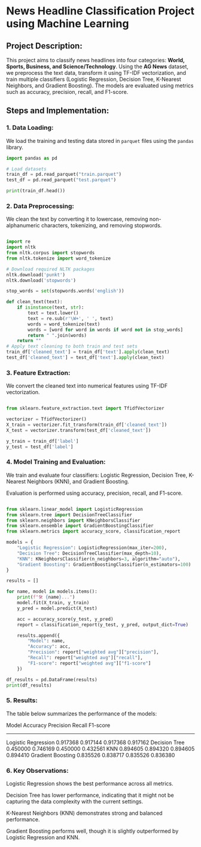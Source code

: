 # News Headline Classification Project using Machine Learning

## Project Description:
This project aims to classify news headlines into four categories: **World, Sports, Business, and Science/Technology**. Using the **AG News** dataset, we preprocess the text data, transform it using TF-IDF vectorization, and train multiple classifiers (Logistic Regression, Decision Tree, K-Nearest Neighbors, and Gradient Boosting). The models are evaluated using metrics such as accuracy, precision, recall, and F1-score.

## Steps and Implementation:

### 1. Data Loading:
We load the training and testing data stored in `parquet` files using the `pandas` library.

```python
import pandas as pd

# Load datasets
train_df = pd.read_parquet("train.parquet")
test_df = pd.read_parquet("test.parquet")

print(train_df.head())

```
### 2. Data Preprocessing:
We clean the text by converting it to lowercase, removing non-alphanumeric characters, tokenizing, and removing stopwords.

```python

import re
import nltk
from nltk.corpus import stopwords
from nltk.tokenize import word_tokenize

# Download required NLTK packages
nltk.download('punkt')
nltk.download('stopwords')

stop_words = set(stopwords.words('english'))

def clean_text(text):
    if isinstance(text, str):
        text = text.lower()
        text = re.sub(r'\W+', ' ', text)
        words = word_tokenize(text)
        words = [word for word in words if word not in stop_words]
        return " ".join(words)
    return ""
# Apply text cleaning to both train and test sets
train_df['cleaned_text'] = train_df['text'].apply(clean_text)
test_df['cleaned_text'] = test_df['text'].apply(clean_text)
```
### 3. Feature Extraction:
We convert the cleaned text into numerical features using TF-IDF vectorization.

```python

from sklearn.feature_extraction.text import TfidfVectorizer

vectorizer = TfidfVectorizer()
X_train = vectorizer.fit_transform(train_df['cleaned_text'])
X_test = vectorizer.transform(test_df['cleaned_text'])

y_train = train_df['label']
y_test = test_df['label']
```
### 4. Model Training and Evaluation:

We train and evaluate four classifiers: Logistic Regression, Decision Tree, K-Nearest Neighbors (KNN), and Gradient Boosting.

Evaluation is performed using accuracy, precision, recall, and F1-score.

```python

from sklearn.linear_model import LogisticRegression
from sklearn.tree import DecisionTreeClassifier
from sklearn.neighbors import KNeighborsClassifier
from sklearn.ensemble import GradientBoostingClassifier
from sklearn.metrics import accuracy_score, classification_report

models = {
    "Logistic Regression": LogisticRegression(max_iter=200),
    "Decision Tree": DecisionTreeClassifier(max_depth=10),
    "KNN": KNeighborsClassifier(n_neighbors=3, algorithm="auto"),
    "Gradient Boosting": GradientBoostingClassifier(n_estimators=100)
}

results = []

for name, model in models.items():
    print(f"🛠️ {name}...")
    model.fit(X_train, y_train)
    y_pred = model.predict(X_test)

    acc = accuracy_score(y_test, y_pred)
    report = classification_report(y_test, y_pred, output_dict=True)

    results.append({
        "Model": name,
        "Accuracy": acc,
        "Precision": report["weighted avg"]["precision"],
        "Recall": report["weighted avg"]["recall"],
        "F1-score": report["weighted avg"]["f1-score"]
    })

df_results = pd.DataFrame(results)
print(df_results)
```
### 5. Results:

The table below summarizes the performance of the models:

Model	                Accuracy	Precision	 Recall	   F1-score
____________________________________________________________________
Logistic Regression 	0.917368	0.917144	0.917368	0.917162
Decision Tree	        0.450000  	0.746169	0.450000	0.432561
KNN	                    0.894605	0.894320 	0.894605	0.894410
Gradient Boosting	    0.835526	0.838717	0.835526	0.836380

### 6. Key Observations:

Logistic Regression shows the best performance across all metrics.

Decision Tree has lower performance, indicating that it might not be capturing the data complexity with the current settings.

K-Nearest Neighbors (KNN) demonstrates strong and balanced performance.

Gradient Boosting performs well, though it is slightly outperformed by Logistic Regression and KNN.
